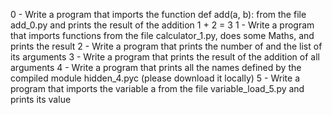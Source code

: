 0 - Write a program that imports the function def add(a, b): from the file add_0.py and prints the result of the addition 1 + 2 = 3
1 - Write a program that imports functions from the file calculator_1.py, does some Maths, and prints the result
2 - Write a program that prints the number of and the list of its arguments
3 - Write a program that prints the result of the addition of all arguments
4 - Write a program that prints all the names defined by the compiled module hidden_4.pyc (please download it locally)
5 - Write a program that imports the variable a from the file variable_load_5.py and prints its value
